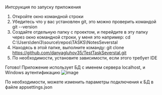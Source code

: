 Интсрукция по запуску приложения

1) Откройте окно командной строки
2) Убедитесь что у вас установлен git, это можно проверить командой git --version
3) Создайте отдельную папку с проектом, и перейдите в эту папку через окно командной строки, у меня это например: cd C:\Users\deni3\source\repos\TASKS\NotesSeverstal
4) Находясь в этой папке, выполните команду: git clone https://github.com/danyagluhov35/TestTaskSeverstal.git
5) По необходимости, установите зависимости, если этого требует IDE

Готово! Приложение использует БД с именем сервера localhost, и Windows аутентификацию
![image](https://github.com/user-attachments/assets/9e2e19a4-773e-44aa-a937-7df0ac931ebd)

По необходимости, можете изменить параметры подключения к БД в файле appsettings.json
